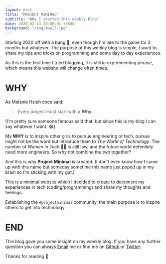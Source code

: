 ```yaml
---
layout: post
title: "PROJECT MINIMAL"
subtitle: "Why I started this weekly blog"
date: 2020-03-13 20:00:01 +0800
background: "/img/4wall.jpg"
---
```


Starting 2020 off with a bang 🎉, even though I'm late to the game for 3 months but whatever. The purpose of this weekly blog is simple, I want to share my tips and tricks on programming and some day to day experiences.

As this is the first time I tried blogging, it is still in experimenting phrase, which means this website will change often times.

# WHY

As Melanie Hsieh once said:

> Every project must start with a **Why**.

(I'm pretty sure someone famous said that, but since this is my blog I can say whatever I want. 😂)

My **WHY** is to inspire other girls to pursue engineering or tech, pursue might not be the word but introduce them to _The World of Technology_. The number of _Women in Tech_ 👩‍💻️ is still low, and the future world defenitely need more engineers. So why not combine the two together?

And this is why **Project Minimal** is created. (I don't even know how I came up with this name but someday sometime this name just poped up in my brain so I'm sticking with my gut.)

This is a minimal website which I decided to create to document my experiences in tech (coding/programming) and share my thoughts and feelings.

Establishing the `#projectminimal` community, the main purpose is to inspire others to get into technology.

# END

This blog gave you some insight on my weekly blog. If you have any further question you can always [Email]('melanie@melaniehsieh.com') me or find me on [Github]('https://github.com/') or [Twitter]("https://twitter.com/melaniehsieh").

Thanks for reading 👀
